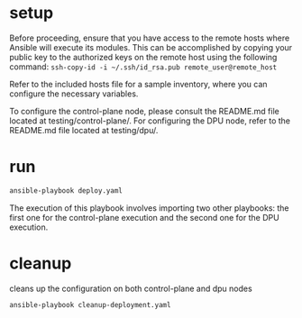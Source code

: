 # setup

Before proceeding, ensure that you have access to the remote hosts where Ansible will execute its modules. This can be accomplished by copying your public key to the authorized keys on the remote host using the following command:
`ssh-copy-id -i ~/.ssh/id_rsa.pub remote_user@remote_host`

Refer to the included hosts file for a sample inventory, where you can configure the necessary variables.

To configure the control-plane node, please consult the README.md file located at testing/control-plane/.
For configuring the DPU node, refer to the README.md file located at testing/dpu/.

# run

```sh
ansible-playbook deploy.yaml
```

The execution of this playbook involves importing two other playbooks: the first one for the control-plane execution and the second one for the DPU execution.

# cleanup

cleans up the configuration on both control-plane and dpu nodes

```sh
ansible-playbook cleanup-deployment.yaml
```